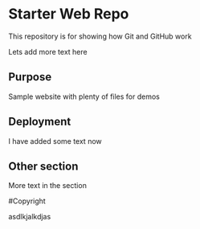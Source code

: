 # Starter Web Repo

This repository is for showing how Git and GitHub work

Lets add more text here

## Purpose

Sample website with plenty of files for demos

## Deployment

I have added some text now

## Other section

More text in the section

#Copyright

asdlkjalkdjas
